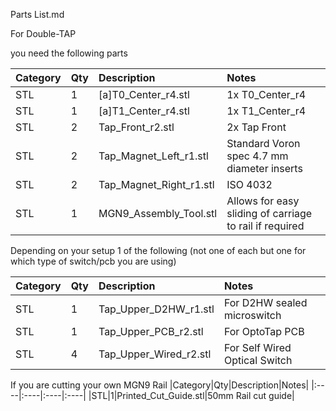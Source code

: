 Parts List.md

For Double-TAP

you need the following parts

|Category|Qty|Description|Notes|
|:----|:----|:----|:----|
|STL|1|[a]T0_Center_r4.stl| 1x T0_Center_r4
|STL|1|[a]T1_Center_r4.stl| 1x T1_Center_r4
|STL|2|Tap_Front_r2.stl|2x Tap Front
|STL|2|Tap_Magnet_Left_r1.stl|Standard Voron spec 4.7 mm diameter inserts|
|STL|2|Tap_Magnet_Right_r1.stl|ISO 4032|
|STL|1|MGN9_Assembly_Tool.stl|Allows for easy sliding of carriage to rail if required|

Depending on your setup 1 of the following (not one of each but one for which type of switch/pcb you are using)

|Category|Qty|Description|Notes|
|:----|:----|:----|:----|
|STL|1|Tap_Upper_D2HW_r1.stl|For D2HW sealed microswitch|
|STL|1|Tap_Upper_PCB_r2.stl|For OptoTap PCB|
|STL|4|Tap_Upper_Wired_r2.stl|For Self Wired Optical Switch|

If you are cutting your own MGN9 Rail
|Category|Qty|Description|Notes|
|:----|:----|:----|:----|
|STL|1|Printed_Cut_Guide.stl|50mm Rail cut guide|
